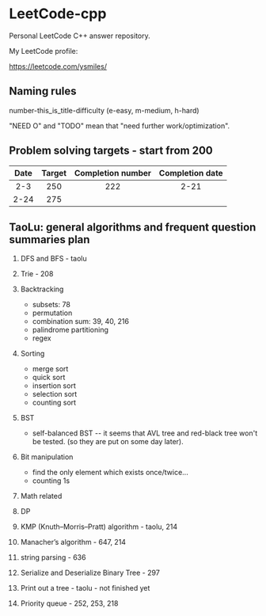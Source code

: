 # LeetCode-cpp

Personal LeetCode C++ answer repository.

My LeetCode profile:

https://leetcode.com/ysmiles/

## Naming rules

number-this_is_title-difficulty (e-easy, m-medium, h-hard)

"NEED O" and "TODO" mean that "need further work/optimization".

## Problem solving targets - start from 200

|  Date  |  Target  | Completion number | Completion date |
|:------:|:--------:|:-----------------:|:---------------:|
|  2-3   |   250    |        222        |       2-21      |
|  2-24  |   275    |                   |                 |

## TaoLu: general algorithms and frequent question summaries plan

1. DFS and BFS - taolu

2. Trie - 208

3. Backtracking
    - subsets: 78
    - permutation
    - combination sum: 39, 40, 216
    - palindrome partitioning
    - regex

4. Sorting
    - merge sort
    - quick sort
    - insertion sort
    - selection sort
    - counting sort

5. BST
    - self-balanced BST -- it seems that AVL tree and red-black tree won't be tested. (so they are put on some day later).

6. Bit manipulation
    - find the only element which exists once/twice... 
    - counting 1s

7. Math related

8. DP

9. KMP (Knuth–Morris–Pratt) algorithm - taolu, 214

10. Manacher’s algorithm - 647, 214

11. string parsing - 636

12. Serialize and Deserialize Binary Tree - 297

13. Print out a tree - taolu - not finished yet

14. Priority queue - 252, 253, 218